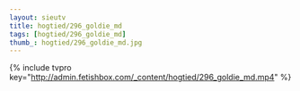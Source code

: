 ```yaml
--- 
layout: sieutv
title: hogtied/296_goldie_md
tags: [hogtied/296_goldie_md]
thumb_: hogtied/296_goldie_md.jpg
---
```

{% include tvpro key="http://admin.fetishbox.com/_content/hogtied/296_goldie_md.mp4" %} 
